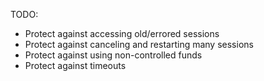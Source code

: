 TODO:
- Protect against accessing old/errored sessions
- Protect against canceling and restarting many sessions
- Protect against using non-controlled funds
- Protect against timeouts
